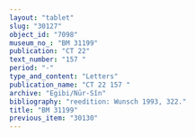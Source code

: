 ```yaml
---
layout: "tablet"
slug: "30127"
object_id: "7098"
museum_no_: "BM 31199"
publication: "CT 22"
text_number: "157 "
period: "-"
type_and_content: "Letters"
publication_name: "CT 22 157 "
archive: "Egibi/Nūr-Sîn"
bibliography: "reedition: Wunsch 1993, 322."
title: "BM 31199"
previous_item: "30130"
---
```

